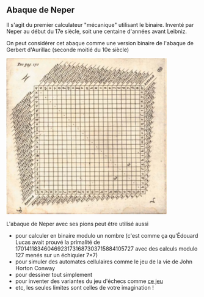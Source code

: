 ## Abaque de Neper

Il s'agit du premier calculateur "mécanique" utilisant le binaire. Inventé par Neper au début du 17e siècle, soit une centaine d'années avant Leibniz.

On peut considérer cet abaque comme une version binaire de l'abaque de Gerbert d'Aurillac (seconde moitié du 10e siècle)

 
![La version Neper du multiplicateur](https://raw.githubusercontent.com/AlainBusser/NeperAbacus/master/img/abacus.png)


L'abaque de Neper avec ses pions peut être utilisé aussi


* pour calculer en binaire modulo un nombre (c'est comme ça qu'Édouard Lucas avait prouvé la primalité de 170141183460469231731687303715884105727 
avec des calculs modulo 127 menés sur un échiquier 7×7)
* pour simuler des automates cellulaires comme le jeu de la vie de John Horton Conway
* pour dessiner tout simplement
* pour inventer des variantes du jeu d'échecs comme [ce jeu](http://irem.univ-reunion.fr/IMG/html/nirina2.html)
* etc, les seules limites sont celles de votre imagination !
